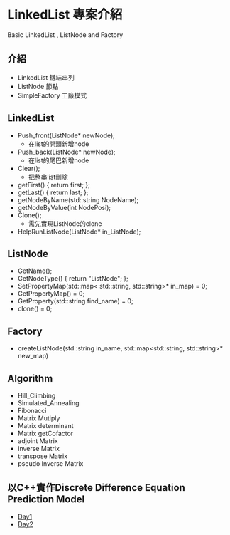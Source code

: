 # LinkedList 專案介紹
Basic LinkedList , ListNode and Factory

## 介紹
- LinkedList    鏈結串列
- ListNode      節點
- SimpleFactory 工廠模式

## LinkedList
- Push_front(ListNode* newNode);
  - 在list的開頭新增node
- Push_back(ListNode* newNode);
  - 在list的尾巴新增node
- Clear();
  - 把整串list刪除
- getFirst() { return first; };
- getLast() { return last; };
- getNodeByName(std::string NodeName);
- getNodeByValue(int NodePosi);
- Clone();
  - 需先實現ListNode的clone
- HelpRunListNode(ListNode* in_ListNode);

## ListNode
- GetName();
- GetNodeType() { return "ListNode"; };
- SetPropertyMap(std::map< std::string, std::string>* in_map) = 0;
- GetPropertyMap() = 0;
- GetProperty(std::string find_name) = 0;
- clone() = 0;

## Factory
- createListNode(std::string in_name, std::map<std::string, std::string>* new_map)

## Algorithm
- Hill_Climbing
- Simulated_Annealing
- Fibonacci
- Matrix Mutiply
- Matrix determinant
- Matrix getCofactor
- adjoint Matrix
- inverse Matrix
- transpose Matrix
- pseudo Inverse Matrix

## 以C++實作Discrete Difference Equation Prediction Model
- [Day1](https://github.com/zidane0000/LinkedList/blob/master/markdown/day1.md)
- [Day2](https://github.com/zidane0000/LinkedList/blob/master/markdown/day2.md)
